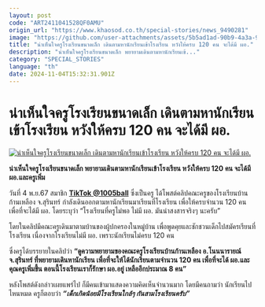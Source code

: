 ```yaml
---
layout: post
code: "ART2411041528QF0AMU"
origin_url: "https://www.khaosod.co.th/special-stories/news_9490281"
image: "https://github.com/user-attachments/assets/5b5ad1ad-90b9-4a3a-9771-f3fc58ff2865"
title: "น่าเห็นใจครูโรงเรียนขนาดเล็ก เดินตามหานักเรียนเข้าโรงเรียน หวังให้ครบ 120 คน จะได้มี ผอ."
description: "น่าเห็นใจครูโรงเรียนขนาดเล็ก พยายามเดินตามหานักเรียนเข้..."
category: "SPECIAL_STORIES"
language: "th"
date: 2024-11-04T15:32:31.901Z
---
```


# น่าเห็นใจครูโรงเรียนขนาดเล็ก เดินตามหานักเรียนเข้าโรงเรียน หวังให้ครบ 120 คน จะได้มี ผอ.

[![น่าเห็นใจครูโรงเรียนขนาดเล็ก เดินตามหานักเรียนเข้าโรงเรียน หวังให้ครบ 120 คน จะได้มี ผอ.](https://www.khaosod.co.th/wpapp/uploads/2024/11/student.jpg "น่าเห็นใจครูโรงเรียนขนาดเล็ก เดินตามหานักเรียนเข้าโรงเรียน หวังให้ครบ 120 คน จะได้มี ผอ.")](https://www.khaosod.co.th/wpapp/uploads/2024/11/student.jpg)

**น่าเห็นใจครูโรงเรียนขนาดเล็ก พยายามเดินตามหานักเรียนเข้าโรงเรียน หวังให้ครบ 120 คน จะได้มี ผอ.และครูเพิ่ม**

วันที่ 4 พ.ย.67 สมาชิก **[TikTok @1005ball](https://www.tiktok.com/@1005ball/video/7432289203897060616)** ซึ่งเป็นครู ได้โพสต์คลิปคณะครูของโรงเรียนบ้านก้านเหลือง จ.สุรินทร์ กำลังเดินออกตามหานักเรียนมาเรียนที่โรงเรียน เพื่อให้ครบจำนวน 120 คน เพื่อที่จะได้มี ผอ. โดยระบุว่า “โรงเรียนที่ครูไม่พอ ไม่มี ผอ. มันน่าสงสารจริงๆ นะครับ”

โดยในคลิปมีคณะครูเดินมาตามบ้านของผู้ปกครองในหมู่บ้าน เพื่อพูดคุยและชักชวนเด็กไปสมัครเรียนที่โรงเรียน เนื่องจากโรงเรียนไม่มี ผอ. เพราะนักเรียนไม่ครบ 120 คน

ซึ่งครูได้บรรยายในคลิปว่า **“ดูความพยายามของคณะครูโรงเรียนบ้านก้านเหลือง อ.โนนนารายณ์ จ.สุรินทร์ ที่พยายามเดินหานักเรียน เพื่อที่จะให้ได้นักเรียนตามจำนวน 120 คน เพื่อที่จะได้ ผอ.และคุณครูเพิ่มขึ้น ตอนนี้โรงเรียนเราก็รักษา ผอ.อยู่ เหลืออีกประมาณ 8 คน”**

หลังโพสต์ดังกล่าวเผยแพร่ไป ก็มีคนเข้ามาแสดงความคิดเห็นจำนวนมาก โดยมีคนถามว่า นักเรียนไปไหนหมด ครูก็ตอบว่า _**“เด็กเกิดน้อยมีโรงเรียนใกล้ๆ กันสามโรงเรียนครับ”**_



